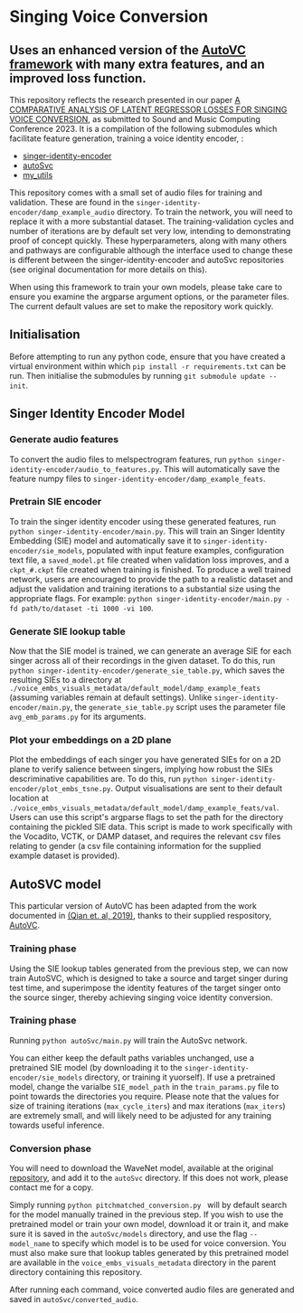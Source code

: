 # Singing Voice Conversion
## Uses an enhanced version of the [AutoVC framework](https://github.com/auspicious3000/autovc) with many extra features, and an improved loss function.

This repository reflects the research presented in our paper [A COMPARATIVE ANALYSIS OF LATENT REGRESSOR LOSSES FOR SINGING VOICE CONVERSION](https://arxiv.org/abs/2302.13678), as submitted to Sound and Music Computing Conference 2023. It is a compilation of the following submodules which facilitate feature generation, training a voice identity encoder, :
* [singer-identity-encoder](https://github.com/Trebolium/singer-identity-encoder)
* [autoSvc](https://github.com/Trebolium/autoSvc)
* [my_utils](https://github.com/Trebolium/my_utils)

This repository comes with a small set of audio files for training and validation. These are found in the ```singer-identity-encoder/damp_example_audio``` directory. To train the network, you will need to replace it with a more substantial dataset. The training-validation cycles and number of iterations are by default set very low, intending to demonstrating proof of concept quickly. These hyperparameters, along with many others and pathways are configurable although the interface used to change these is different between the singer-identity-encoder and autoSvc repositories (see original documentation for more details on this).

When using this framework to train your own models, please take care to ensure you examine the argparse argument options, or the parameter files. The current default values are set to make the repository work quickly.

## Initialisation

Before attempting to run any python code, ensure that you have created a virtual environment within which ```pip install -r requirements.txt``` can be run. Then initialise the submodules by running ```git submodule update --init```.

## Singer Identity Encoder Model

### Generate audio features

To convert the audio files to melspectrogram features, run ```python singer-identity-encoder/audio_to_features.py```. This will automatically save the feature numpy files to ```singer-identity-encoder/damp_example_feats```.

### Pretrain SIE encoder

To train the singer identity encoder using these generated features, run ```python singer-identity-encoder/main.py```. This will train an Singer Identity Embedding (SIE) model and automatically save it to ```singer-identity-encoder/sie_models```, populated with input feature examples, configuration text file, a ```saved_model.pt``` file created when validation loss improves, and a ```ckpt_#.ckpt``` file created when training is finished. To produce a well trained network, users are encouraged to provide the path to a realistic dataset and adjust the validation and training iterations to a substantial size using the appropriate flags. For example: ```python singer-identity-encoder/main.py -fd path/to/dataset -ti 1000 -vi 100```.

### Generate SIE lookup table

Now that the SIE model is trained, we can generate an average SIE for each singer across all of their recordings in the given dataset. To do this, run ```python singer-identity-encoder/generate_sie_table.py```, which saves the resulting SIEs to a directory at ```./voice_embs_visuals_metadata/default_model/damp_example_feats``` (assuming variables remain at default settings). Unlike ```singer-identity-encoder/main.py```, the ```generate_sie_table.py``` script uses the parameter file ```avg_emb_params.py``` for its arguments.

### Plot your embeddings on a 2D plane

Plot the embeddings of each singer you have generated SIEs for on a 2D plane to verify salience between singers, implying how robust the SIEs descriminative capabilities are. To do this, run ```python singer-identity-encoder/plot_embs_tsne.py```. Output visualisations are sent to their default location at ```./voice_embs_visuals_metadata/default_model/damp_example_feats/val```. Users can use this script's argparse flags to set the path for the directory containing the pickled SIE data. This script is made to work specifically with the Vocadito, VCTK, or DAMP dataset, and requires the relevant csv files relating to gender (a csv file containing information for the supplied example dataset is provided).

## AutoSVC model

This particular version of AutoVC has been adapted from the work documented in [(Qian et. al, 2019)](https://proceedings.mlr.press/v97/qian19c/qian19c.pdf), thanks to their supplied respository, [AutoVC](https://github.com/auspicious3000/autovc).

### Training phase

Using the SIE lookup tables generated from the previous step, we can now train AutoSVC, which is designed to take a source and target singer during test time, and superimpose the identity features of the target singer onto the source singer, thereby achieving singing voice identity conversion.

### Training phase

Running ```python autoSvc/main.py``` will train the AutoSvc network.

You can either keep the default paths variables unchanged, use a pretrained SIE model (by downloading it to the ```singer-identity-encoder/sie_models``` directory, or training it yuorself). If use a pretrained model, change the varialbe ```SIE_model_path``` in the ```train_params.py``` file to point towards the directories you require. Please note that the values for size of training iterations (```max_cycle_iters```) and max iterations (```max_iters```) are extremely small, and will likely need to be adjusted for any training towards useful inference.  

### Conversion phase

You will need to download the WaveNet model, available at the original [repository](https://github.com/auspicious3000/autovc), and add it to the ```autoSvc``` directory. If this does not work, please contact me for a copy.

Simply running ```python pitchmatched_conversion.py ``` will by default search for the model manually trained in the previous step. If you wish to use the pretrained model or train your own model, download it or train it, and make sure it is saved in the ```autoSvc/models``` directory, and use the flag ```--model_name``` to specify which model is to be used for voice conversion. You must also make sure that lookup tables generated by this pretrained model are available in the ```voice_embs_visuals_metadata``` directory in the parent directory containing this repository.

After running each command, voice converted audio files are generated and saved in ```autoSvc/converted_audio```.